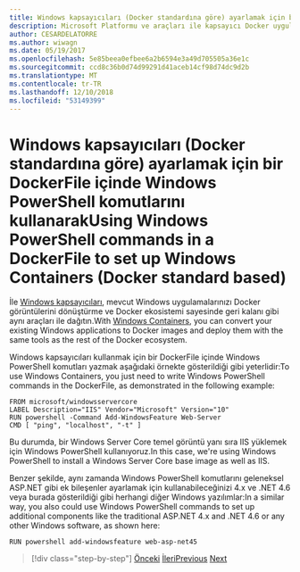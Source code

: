 ```yaml
---
title: Windows kapsayıcıları (Docker standardına göre) ayarlamak için bir DockerFile içinde Windows PowerShell komutlarını kullanarak
description: Microsoft Platformu ve araçları ile kapsayıcı Docker uygulaması yaşam
author: CESARDELATORRE
ms.author: wiwagn
ms.date: 05/19/2017
ms.openlocfilehash: 5e85beea0efbee6a2b6594e3a49d705505a36e1c
ms.sourcegitcommit: ccd8c36b0d74d99291d41aceb14cf98d74dc9d2b
ms.translationtype: MT
ms.contentlocale: tr-TR
ms.lasthandoff: 12/10/2018
ms.locfileid: "53149399"
---
```

# <a name="using-windows-powershell-commands-in-a-dockerfile-to-set-up-windows-containers-docker-standard-based"></a><span data-ttu-id="9d923-103">Windows kapsayıcıları (Docker standardına göre) ayarlamak için bir DockerFile içinde Windows PowerShell komutlarını kullanarak</span><span class="sxs-lookup"><span data-stu-id="9d923-103">Using Windows PowerShell commands in a DockerFile to set up Windows Containers (Docker standard based)</span></span>

<span data-ttu-id="9d923-104">İle [Windows kapsayıcıları](/virtualization/windowscontainers/about/index), mevcut Windows uygulamalarınızı Docker görüntülerini dönüştürme ve Docker ekosistemi sayesinde geri kalanı gibi aynı araçları ile dağıtın.</span><span class="sxs-lookup"><span data-stu-id="9d923-104">With [Windows Containers](/virtualization/windowscontainers/about/index), you can convert your existing Windows applications to Docker images and deploy them with the same tools as the rest of the Docker ecosystem.</span></span>

<span data-ttu-id="9d923-105">Windows kapsayıcıları kullanmak için bir DockerFile içinde Windows PowerShell komutları yazmak aşağıdaki örnekte gösterildiği gibi yeterlidir:</span><span class="sxs-lookup"><span data-stu-id="9d923-105">To use Windows Containers, you just need to write Windows PowerShell commands in the DockerFile, as demonstrated in the following example:</span></span>

```
FROM microsoft/windowsservercore
LABEL Description="IIS" Vendor="Microsoft" Version="10"
RUN powershell -Command Add-WindowsFeature Web-Server
CMD [ "ping", "localhost", "-t" ]
```

<span data-ttu-id="9d923-106">Bu durumda, bir Windows Server Core temel görüntü yanı sıra IIS yüklemek için Windows PowerShell kullanıyoruz.</span><span class="sxs-lookup"><span data-stu-id="9d923-106">In this case, we're using Windows PowerShell to install a Windows Server Core base image as well as IIS.</span></span>

<span data-ttu-id="9d923-107">Benzer şekilde, aynı zamanda Windows PowerShell komutlarını geleneksel ASP.NET gibi ek bileşenler ayarlamak için kullanabileceğinizi 4.x ve .NET 4.6 veya burada gösterildiği gibi herhangi diğer Windows yazılımlar:</span><span class="sxs-lookup"><span data-stu-id="9d923-107">In a similar way, you also could use Windows PowerShell commands to set up additional components like the traditional ASP.NET 4.x and .NET 4.6 or any other Windows software, as shown here:</span></span>

```
RUN powershell add-windowsfeature web-asp-net45
```

>[!div class="step-by-step"]
><span data-ttu-id="9d923-108">[Önceki](visual-studio-tools-for-docker.md)
>[İleri](../docker-devops-workflow/index.md)</span><span class="sxs-lookup"><span data-stu-id="9d923-108">[Previous](visual-studio-tools-for-docker.md)
[Next](../docker-devops-workflow/index.md)</span></span>
